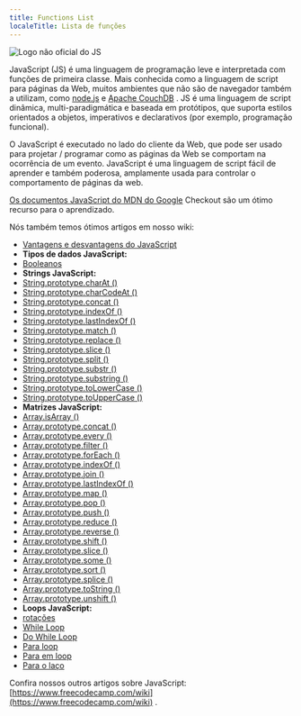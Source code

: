 ```yaml
---
title: Functions List
localeTitle: Lista de funções
---
```

![Logo não oficial do JS](//discourse-user-assets.s3.amazonaws.com/original/2X/0/0584980f425bfbbe1e14001557ff4f5bab8f61ec.jpg)

JavaScript (JS) é uma linguagem de programação leve e interpretada com funções de primeira classe. Mais conhecida como a linguagem de script para páginas da Web, muitos ambientes que não são de navegador também a utilizam, como [node.js](https://nodejs.org) e [Apache CouchDB](http://couchdb.apache.org/) . JS é uma linguagem de script dinâmica, multi-paradigmática e baseada em protótipos, que suporta estilos orientados a objetos, imperativos e declarativos (por exemplo, programação funcional).

O JavaScript é executado no lado do cliente da Web, que pode ser usado para projetar / programar como as páginas da Web se comportam na ocorrência de um evento. JavaScript é uma linguagem de script fácil de aprender e também poderosa, amplamente usada para controlar o comportamento de páginas da web.

[Os documentos JavaScript do MDN do Google](https://developer.mozilla.org/en-US/docs/Web/JavaScript) Checkout são um ótimo recurso para o aprendizado.

Nós também temos ótimos artigos em nosso wiki:

*   [Vantagens e desvantagens do JavaScript](http://forum.freecodecamp.com/t/advantages-and-disadvantages-of-javascript/14280)
*   **Tipos de dados JavaScript:**
*   [Booleanos](http://forum.freecodecamp.com/t/javascript-boolean/14311)
*   **Strings JavaScript:**
*   [String.prototype.charAt ()](http://forum.freecodecamp.com/t/javascript-string-prototype-charat/15932)
*   [String.prototype.charCodeAt ()](http://forum.freecodecamp.com/t/javascript-string-prototype-charcodeat/15933)
*   [String.prototype.concat ()](http://forum.freecodecamp.com/t/javascript-string-prototype-concat/15935)
*   [String.prototype.indexOf ()](https://forum.freecodecamp.org/t/javascript-string-prototype-indexof/15936)
*   [String.prototype.lastIndexOf ()](http://forum.freecodecamp.com/t/string-prototype-lastindexof/15939)
*   [String.prototype.match ()](http://forum.freecodecamp.com/t/javascript-string-prototype-match/15941)
*   [String.prototype.replace ()](http://forum.freecodecamp.com/t/javascript-string-prototype-replace/15942)
*   [String.prototype.slice ()](http://forum.freecodecamp.com/t/javascript-string-prototype-slice/15943)
*   [String.prototype.split ()](http://forum.freecodecamp.com/t/javascript-string-prototype-split/15944)
*   [String.prototype.substr ()](http://forum.freecodecamp.com/t/javascript-string-prototype-substr/15945)
*   [String.prototype.substring ()](http://forum.freecodecamp.com/t/javascript-string-prototype-substring/15947)
*   [String.prototype.toLowerCase ()](http://forum.freecodecamp.com/t/javascript-string-prototype-tolowercase/15948)
*   [String.prototype.toUpperCase ()](http://forum.freecodecamp.com/t/javascript-string-prototype-touppercase/15950)
*   **Matrizes JavaScript:**
*   [Array.isArray ()](http://forum.freecodecamp.com/t/javascript-array-isarray/14284)
*   [Array.prototype.concat ()](http://forum.freecodecamp.com/t/javascript-array-prototype-concat/14286)
*   [Array.prototype.every ()](http://forum.freecodecamp.com/t/javascript-array-prototype-every/14287)
*   [Array.prototype.filter ()](http://forum.freecodecamp.com/t/javascript-array-prototype-filter/14289)
*   [Array.prototype.forEach ()](http://forum.freecodecamp.com/t/javascript-array-prototype-foreach/14290)
*   [Array.prototype.indexOf ()](http://forum.freecodecamp.com/t/javascript-array-prototype-indexof/14291)
*   [Array.prototype.join ()](http://forum.freecodecamp.com/t/javascript-array-prototype-join/14292)
*   [Array.prototype.lastIndexOf ()](http://forum.freecodecamp.com/t/javascript-array-prototype-lastindexof/14293)
*   [Array.prototype.map ()](http://forum.freecodecamp.com/t/javascript-array-prototype-map/14294)
*   [Array.prototype.pop ()](http://forum.freecodecamp.com/t/javascript-array-prototype-pop/14296)
*   [Array.prototype.push ()](http://forum.freecodecamp.com/t/javascript-array-prototype-push/14298)
*   [Array.prototype.reduce ()](http://forum.freecodecamp.com/t/javascript-array-prototype-reduce/14299)
*   [Array.prototype.reverse ()](http://forum.freecodecamp.com/t/javascript-array-prototype-reverse/14300)
*   [Array.prototype.shift ()](http://forum.freecodecamp.com/t/javascript-array-prototype-shift/14301)
*   [Array.prototype.slice ()](http://forum.freecodecamp.com/t/javascript-array-prototype-slice/14302)
*   [Array.prototype.some ()](http://forum.freecodecamp.com/t/javascript-array-prototype-some/14304)
*   [Array.prototype.sort ()](http://forum.freecodecamp.com/t/javascript-array-prototype-sort/14306)
*   [Array.prototype.splice ()](http://forum.freecodecamp.com/t/javascript-array-prototype-splice/14307)
*   [Array.prototype.toString ()](http://forum.freecodecamp.com/t/javascript-array-prototype-tostring/14308)
*   [Array.prototype.unshift ()](http://forum.freecodecamp.com/t/javascript-array-prototype-unshift/14309)
*   **Loops JavaScript:**
*   [rotações](http://forum.freecodecamp.com/t/javascript-loops/14681)
*   [While Loop](http://forum.freecodecamp.com/t/javascript-while-loop/14668)
*   [Do While Loop](http://forum.freecodecamp.com/t/javascript-do-while-loop/14662)
*   [Para loop](http://forum.freecodecamp.com/t/javascript-for-loop/14666)
*   [Para em loop](http://forum.freecodecamp.com/t/javascript-for-in-loop/14665)
*   [Para o laço](http://forum.freecodecamp.com/t/javascript-for-of-loop/14671)

Confira nossos outros artigos sobre JavaScript: [https://www.freecodecamp.com/wiki](https://www.freecodecamp.com/wiki) .